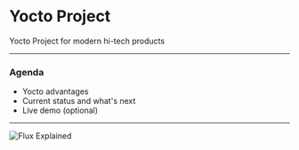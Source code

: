 # Yocto Project

Yocto Project for modern hi-tech products

---

### Agenda

- Yocto advantages
- Current status and what's next
- Live demo (optional)

---

![Flux Explained](https://facebook.github.io/flux/img/flux-simple-f8-diagram-explained-1300w.png)
